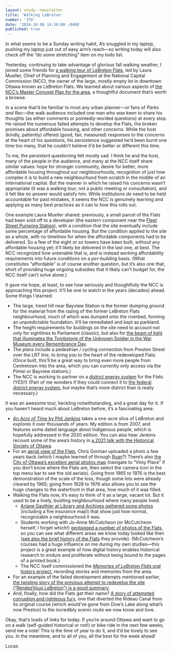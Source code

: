 ```yaml
---
layout: study--newsletter
title: 'Walking LeBreton'
number: '370'
date: '2024-10-06 14:30:00 -0400'
published: true
---
```


In what seems to be a Sunday writing habit, A’s snuggled in my laptop, pushing my laptop just out of easy arm’s reach—so writing today will also check off the “do some stretching” item on my todo list.

Yesterday, continuing to take advantage of glorious fall walking weather, I joined some friends for [a walking tour of LeBreton Flats](https://www.janeswalkottawa.ca/en/walks/janeswalk-at-oaw-2024/21995), led by Laura Mueller, Chief of Planning and Engagement at the National Capital Commission (NCC), the owner of the large, mostly empty lot in downtown Ottawa known as LeBreton Flats. We learned about various aspects of [the NCC’s Master Concept Plan for the area](https://ncc-ccn.gc.ca/projects/lebreton-flats-master-concept-plan), a thoughtful document that’s worth a browse.

In a scene that’d be familiar to most any urban planner—or fans of _Parks and Rec_—the walk audience included one man who was keen to share his thoughts (as either comments or pointedly-worded questions) at every stop. He raised the numerous failed attempts to develop the Flats, the broken promises about affordable housing, and other concerns. While the host (kindly, patiently) offered (good, fair, measured) responses to the concerns at the heart of his questions, his persistence suggested he’d been burnt one time too many, that he couldn’t believe it’d be better or different this time.

To me, the persistent questioning felt mostly sad. I think he and the host, many of the people in the audience, and many at the NCC itself share similar values: hope for stronger community, desire for better, more affordable housing throughout our neighbourhoods, recognition of just how complex it is to build a new neighbourhood from scratch in the middle of an international capital. But the manner in which he raised his concerns wasn’t appropriate (it was a walking tour, not a public meeting or consultation), and it felt like no answer would satisfy him. While institutions _do_ need to be held accountable for past mistakes, it seems the NCC is genuinely learning and applying as many best practices as it can to how this rolls out.

One example Laura Mueller shared: previously, a small parcel of the Flats had been sold off to a developer (the eastern component near the [Fleet Street Pumping Station](https://legacy.csce.ca/en/historic-site/fleet-street-pumping-station/)), with a condition that the site eventually include some percentage of affordable housing. But the condition applied to the site as a whole, with no timelines for when the affordable components had to be delivered. So a few of the eight or so towers have been built, without any affordable housing yet; it’ll likely be delivered in the last one, at best. The NCC recognized how untenable that is, and is instead working affordability requirements into future conditions on a _per-building_ basis. (What constitutes “affordable” is of course another question, but it’s also one that, short of providing huge ongoing subsidies that it likely can’t budget for, the NCC itself can’t solve alone.)

It gave me hope, at least, to see how seriously and thoughtfully the NCC is approaching this project. It’ll be one to watch in the years (decades) ahead. Some things I learned:

- The large, treed hill near Bayview Station is the former dumping ground for the material from the razing of the former LeBreton Flats neighbourhood, much of which was dumped onto the riverbed, forming an unpredictable foundation. It’ll be remediated and kept as parkland.
- The height requirements for buildings on the site need to account not only for sightlines to Parliament (classic), but also for [the beam of light that illuminates the Tombstone of the Unknown Soldier in the War Museum every Remembrance Day](https://www.warmuseum.ca/event/memorial-hall/).
- The plans include a pedestrian / cycling connection from Preston Street over the LRT line, to bring you to the heart of the redeveloped Flats. (Once built, this’ll be a great way to bring even more people from Centretown into the area, which you can currently only access via the Pimisi or Bayview stations.)
- The NCC is working to partner on a [district energy system](https://ottawa.ca/en/living-ottawa/environment-conservation-and-climate/reducing-greenhouse-gas-emissions/buildings-and-properties/community-heating-strategy#section-fba60bd7-9463-4e3f-bb68-4718a4ea706e) for the Flats. (YES!!) (Part of me wonders if they could connect it to [the federal district energy system](https://nationalcapitaldistrictenergy.ca/en/about/), but maybe that’s more district than is really necessary.)

It was an awesome tour, heckling notwithstanding, and a great day for it. If you haven’t heard much about LeBreton before, it’s a fascinating area:

- [_An Acre of Time_ by Phil Jenkins](https://www.ottawapressandpublishing.com/products/an-acre-of-time) takes a one-acre slice of LeBreton and explores it over thousands of years. My edition is from 2007, and features some dated language about Indigenous people, which is hopefully addressed in the 2020 edition. You can also hear Jenkins recount some of the area’s history in [a 2021 talk with the Historical Society of Ottawa](https://www.youtube.com/watch?v=Epa2EnTc58g).
- For an [aerial view of the Flats](https://www.flickr.com/photos/chris_in_ottawa/50024432577/in/photostream/), Chris Gorman uploaded a photo a few years back (which I maybe learned of through [Ryan](https://ryanandrosoff.ca)?) There’s also [the City of Ottawa’s excellent aerial photos map](https://maps.ottawa.ca/geoottawa/) (navigate to “Vimy Place” if you don’t know where the Flats are, then select the camera icon in the top menu bar to see the old aerials). Going from 1965 to 1976 is the best demonstration of the scale of the loss, though some lots were already cleared by 1965; going from 1928 to 1976 also allows you to see the huge changes to the waterfront in that area, how much of it was filled.
- Walking the Flats now, it’s easy to think of it as a large, vacant lot. But it used to be a lively, bustling neighbourhood where many people lived.
	- [Ariane Gauthier at Library and Archives gathered some photos](https://thediscoverblog.com/2024/08/22/the-expropriation-of-lebreton-flats-1962/) (including a fire insurance map!) that show just how normal, recognizable a neighbourhood it was.
	- Students working with Jo-Anne McCutcheon (or McCutcheon herself, I forget which!) [geotagged a number of photos of the Flats](https://omeka.uottawa.ca/jmccutcheon/neatline/fullscreen/remembering-lebreton-flats), so you can see what different areas we know today looked like then ([see also the brief history of the Flats](https://omeka.uottawa.ca/jmccutcheon/remembering-lebreton) they provide). (McCutcheon’s courses had a huge influence on me during my own studies—this project is a great example of how digital history enables historical research to endure and proliferate without being bound to the pages of a printed book.)
	- The NCC itself commissioned the [_Memories of LeBreton Flats_ oral history project](https://ncc-ccn.gc.ca/projects/memories-of-lebreton-flats), recording stories and memories from the area.
- For an example of the failed development attempts mentioned earlier, [the twisting story of the previous attempt to redevelop the site (“RendezVous LeBreton”) is a good summary](https://ottawacitizen.com/business/local-business/900-albert-street-gateway-for-a-700-million-lawsuit).
- And, finally, how did the Flats get their name? [A story of attempted corruption and righteous fury](https://ottawacitizen.com/opinion/columnists/the-capital-builders-how-a-scandalous-land-deal-forever-altered-ottawa), one that diverted the Rideau Canal from its original course (which would’ve gone from Dow’s Lake along what’s now Preston) to the incredibly scenic route we now know and love.

Okay, that’s loads of links for today. If you’re around Ottawa and want to go on a walk (self-guided historical or not!) or bike ride in the next few weeks, send me a note! This is the time of year to do it, and it’d be lovely to see you. In the meantime, and to all of you, all the best for the week ahead!

Lucas